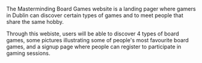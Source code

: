 The Masterminding Board Games website is a landing pager where gamers in Dublin can discover certain types of games and to meet people that share the same hobby.

Through this webiste, users will be able to discover 4 types of board games, some pictures illustrating some of people's most favourite board games, and a signup page where people can register to participate in gaming sessions. 